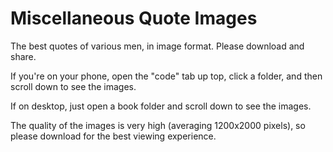 # Miscellaneous Quote Images
The best quotes of various men, in image format. Please download and share.

If you're on your phone, open the "code" tab up top, click a folder, and then scroll down to see the images.

If on desktop, just open a book folder and scroll down to see the images.

The quality of the images is very high (averaging 1200x2000 pixels), so please download for the best viewing experience.

